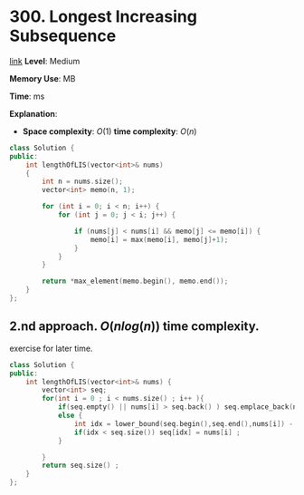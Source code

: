 # 300. Longest Increasing Subsequence

[link]()
**Level**: Medium

**Memory Use**: MB

**Time**: ms

**Explanation**:

- **Space complexity**: $O(1)$
  **time complexity**: $O(n)$

```cpp
class Solution {
public:
    int lengthOfLIS(vector<int>& nums)
    {
        int n = nums.size();
        vector<int> memo(n, 1);

        for (int i = 0; i < n; i++) {
            for (int j = 0; j < i; j++) {

                if (nums[j] < nums[i] && memo[j] <= memo[i]) {
                    memo[i] = max(memo[i], memo[j]+1);
                }
            }
        }

        return *max_element(memo.begin(), memo.end());
    }
};

```

## 2.nd approach. $O(n log(n))$ time complexity.

exercise for later time.

```cpp
class Solution {
public:
    int lengthOfLIS(vector<int>& nums) {
        vector<int> seq;
        for(int i = 0 ; i < nums.size() ; i++ ){
            if(seq.empty() || nums[i] > seq.back() ) seq.emplace_back(nums[i]) ;
            else {
                int idx = lower_bound(seq.begin(),seq.end(),nums[i]) - seq.begin() ;
                if(idx < seq.size()) seq[idx] = nums[i] ;
            }

        }
        return seq.size() ;
    }
};
```
